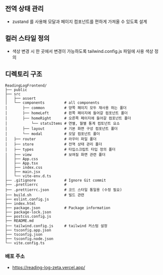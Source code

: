 ## 전역 상태 관리

- zustand 를 사용해 모달과 페이지 컴포넌트를 편하게 가져올 수 있도록 설계 

## 컬러 스타일 정의

- 색상 변경 시 한 곳에서 변경이 가능하도록 tailwind.config.js 파일에 사용 색상 정의

## 디렉토리 구조

```
ReadingLogFrontend/
├── public
├── src
│   ├── assert
│   └── components         # all components
│       ├── common         # 양쪽 페이지 모두 재사용 하는 폴더
│       ├── homeLeft       # 왼쪽 페이지에 들어갈 컴포넌트 폴더
│       ├── homeRight      # 오른쪽 페이지에 들어갈 컴포넌트 폴더
│           └── statsItems # 연별, 월별 통계 컴토넌트 요소 
│       ├── layout         # 기본 화면 구성 컴포넌트 폴더
│       └── modal          # 모달 컴포넌트 폴더
│   ├── router             # 라우터 파일 폴더
│   ├── store              # 전역 상태 관리 폴더
│   ├── types              # 타입스크립트 타입 정의 폴더
│   ├── view               # 보여질 화면 관련 폴더
│   ├── App.css             
│   ├── App.tsx
│   ├── index.css
│   ├── main.jsx
│   └── vite-env.d.ts
├── .gitignore             # Ignore Git commit
├── .prettierrc            # 
├── .prettierrc.json       # 코드 스타일 통일용 (수정 필요)
├── build.sh               # 빌드 관련
├── eslint.config.js      
├── index.html      
├── package.json           # Package information
├── package-lock.json     
├── postcss.config.js     
├── README.md     
├── tailwind.config.js     # tailwind 커스텀 설정     
├── tsconfig.app.json     
├── tsconfig.json     
├── tsconfig.node.json    
└── vite.config.ts
```

### 배포 주소

- https://reading-log-zeta.vercel.app/